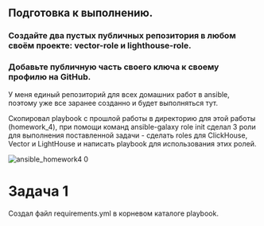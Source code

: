## Подготовка к выполнению.

### Создайте два пустых публичных репозитория в любом своём проекте: vector-role и lighthouse-role.
### Добавьте публичную часть своего ключа к своему профилю на GitHub.


У меня единый репозиторий для всех домашних работ в ansible, поэтому уже все заранее созданно и будет выполняться тут.

Скопировал playbook с прошлой работы в директорию для этой работы (homework_4), при помощи команд ansible-galaxy role init сделал 3 роли для выполнения поставленной задачи -  сделать roles для ClickHouse, Vector и LightHouse и написать playbook для использования этих ролей.

![ansible_homework4 0](https://github.com/user-attachments/assets/e6ea984f-1688-4918-b44e-386ba9c09247)


# Задача 1 

Создал файл  requirements.yml в корневом каталоге playbook.
